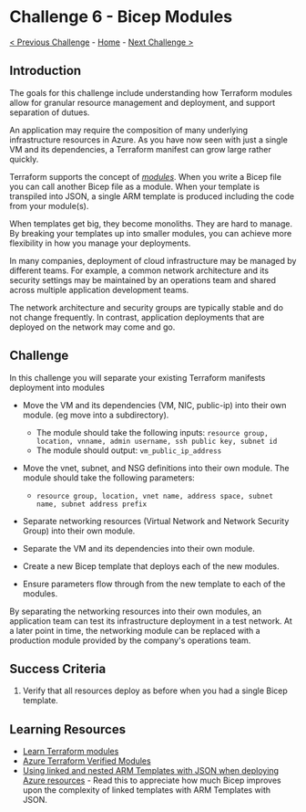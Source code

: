 # Challenge 6 - Bicep Modules

[< Previous Challenge](./Terraform-Challenge-05.md) - [Home](../README.md) - [Next Challenge >](./Terraform-Challenge-07.md)

## Introduction

The goals for this challenge include understanding how Terraform modules allow for granular resource management and deployment, and support separation of dutues.

An application may require the composition of many underlying infrastructure resources in Azure. As you have now seen with just a single VM and its dependencies, a Terraform manifest can grow large rather quickly.

Terraform supports the concept of [*modules*](https://developer.hashicorp.com/terraform/language/modules). When you write a Bicep file you can call another Bicep file as a module. When your template is transpiled into JSON, a single ARM template is produced including the code from your module(s).

When templates get big, they become monoliths. They are hard to manage.  By breaking your templates up into smaller modules, you can achieve more flexibility in how you manage your deployments.

In many companies, deployment of cloud infrastructure may be managed by different teams. For example, a common network architecture and its security settings may be maintained by an operations team and shared across multiple application development teams.

The network architecture and security groups are typically stable and do not change frequently. In contrast, application deployments that are deployed on the network may come and go.

## Challenge

In this challenge you will separate your existing Terraform manifests deployment into modules

- Move the VM and its dependencies (VM, NIC, public-ip) into their own module. (eg move into a subdirectory).  
    - The module should take the following inputs: `resource group, location, vnname, admin username, ssh public key, subnet id`
    - The module should output: `vm_public_ip_address`
- Move the vnet, subnet, and NSG definitions into their own module.  The module should take the following parameters:
    - `resource group, location, vnet name, address space, subnet name, subnet address prefix`

- Separate networking resources (Virtual Network and Network Security Group) into their own module.
- Separate the VM and its dependencies into their own module.
- Create a new Bicep template that deploys each of the new modules.
- Ensure parameters flow through from the new template to each of the modules.

By separating the networking resources into their own modules, an application team can test its infrastructure deployment in a test network. At a later point in time, the networking module can be replaced with a production module provided by the company's operations team.

## Success Criteria

1. Verify that all resources deploy as before when you had a single Bicep template.

## Learning Resources

- [Learn Terraform modules](https://developer.hashicorp.com/terraform/tutorials/modules/module)
- [Azure Terraform Verified Modules](https://github.com/Azure/terraform-azure-modules)
- [Using linked and nested ARM Templates with JSON when deploying Azure resources](https://learn.microsoft.com/azure/azure-resource-manager/templates/linked-templates?tabs=azure-powershell) - Read this to appreciate how much Bicep improves upon the complexity of linked templates with ARM Templates with JSON.
